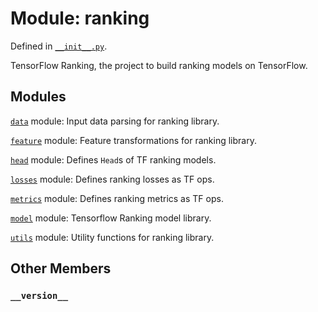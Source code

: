 <div itemscope itemtype="http://developers.google.com/ReferenceObject">
<meta itemprop="name" content="ranking" />
<meta itemprop="path" content="Stable" />
<meta itemprop="property" content="__version__"/>
</div>

# Module: ranking



Defined in [`__init__.py`](https://github.com/tensorflow/ranking/tree/master/tensorflow_ranking/__init__.py).

TensorFlow Ranking, the project to build ranking models on TensorFlow.<!-- Placeholder for "Used in" -->



## Modules

[`data`](./ranking/data.md) module: Input data parsing for ranking library.

[`feature`](./ranking/feature.md) module: Feature transformations for ranking library.

[`head`](./ranking/head.md) module: Defines `Head`s of TF ranking models.

[`losses`](./ranking/losses.md) module: Defines ranking losses as TF ops.

[`metrics`](./ranking/metrics.md) module: Defines ranking metrics as TF ops.

[`model`](./ranking/model.md) module: Tensorflow Ranking model library.

[`utils`](./ranking/utils.md) module: Utility functions for ranking library.

## Other Members

<h3 id="__version__"><code>__version__</code></h3>

